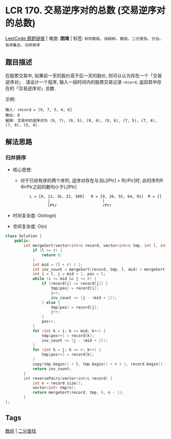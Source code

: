 # LCR 170. 交易逆序对的总数 (交易逆序对的总数)

[LeetCode 原题链接](https://leetcode.cn/problems/shu-zu-zhong-de-ni-xu-dui-lcof/) | 难度: **困难** | 标签: `树状数组`、`线段树`、`数组`、`二分查找`、`分治`、`有序集合`、`归并排序`

## 题目描述

在股票交易中, 如果前一天的股价高于后一天的股价, 则可以认为存在一个「交易逆序对」. 请设计一个程序, 输入一段时间内的股票交易记录 `record`, 返回其中存在的「交易逆序对」总数.

示例:

```plaintext
输入: record = [9, 7, 5, 4, 6]
输出: 8
解释: 交易中的逆序对为 (9, 7), (9, 5), (9, 4), (9, 6), (7, 5), (7, 4), (7, 6), (5, 4). 
```

## 解法思路

### 归并排序

- 核心思想:

  - 对于已经有序的两个序列, 逆序对存在与当L[lPtr] > R[rPtr]时, 此时序列R中rPtr之前的数均小于L[lPtr]

    ```plaintext
        L = [8, 12, 16, 22, 100]   R = [9, 26, 55, 64, 91]  M = []
                |                       |
                lPtr                    rPtr
    ```

- 时间复杂度: O(nlogn)
- 空间复杂度: O(n)

```cpp
class Solution {
    public:
        int mergeSort(vector<int>& record, vector<int>& tmp, int l, int r) {
            if (l >= r) {
                return 0;
            }
            int mid = (l + r) / 2;
            int inv_count = mergeSort(record, tmp, l, mid) + mergeSort(record, tmp, mid + 1, r);
            int i = l, j = mid + 1, pos = l;
            while (i <= mid && j <= r) {
                if (record[i] <= record[j]) {
                    tmp[pos] = record[i];
                    i++;
                    inv_count += (j - (mid + 1));
                } else {
                    tmp[pos] = record[j];
                    j++;
                }
                pos++;
            }
            for (int k = i; k <= mid; k++) {
                tmp[pos++] = record[k];
                inv_count += (j - (mid + 1));
            }
            for (int k = j; k <= r; k++) {
                tmp[pos++] = record[k];
            }
            copy(tmp.begin() + l, tmp.begin() + r + 1, record.begin() + l);
            return inv_count;
        }
        int reversePairs(vector<int>& record) {
            int n = record.size();
            vector<int> tmp(n);
            return mergeSort(record, tmp, 0, n - 1);
        }
};
```

## Tags

[数组](/tags/array.md) | [二分查找](/tags/binary-search.md)
